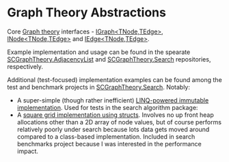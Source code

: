 # Graph Theory Abstractions

Core [Graph theory](https://en.wikipedia.org/wiki/Graph_theory) interfaces - [IGraph<TNode,TEdge>](/src/Abstractions/IGraph{TNode,TEdge}.cs), [INode<TNode,TEdge>](/src/Abstractions/INode{TNode,TEdge}.cs) and [IEdge<TNode,TEdge>](/src/Abstractions/IEdge{TNode,TEdge}.cs).

Example implementation and usage can be found in the spearate [SCGraphTheory.AdjacencyList](https://github.com/sdcondon/SCGraphTheory.AdjacencyList) and [SCGraphTheory.Search](https://github.com/sdcondon/SCGraphTheory.Search) repositories, respectively. 

Additional (test-focused) implementation examples can be found among the test and benchmark projects in [SCGraphTheory.Search](https://github.com/sdcondon/SCGraphTheory.Search). Notably:
- A super-simple (though rather inefficient) [LINQ-powered immutable implementation](https://github.com/sdcondon/SCGraphTheory.Search/blob/master/src/Search._Tests/_TestHelpers/Graph.cs). Used for tests in the search algorithm package:
- A [square grid implementation using structs](https://github.com/sdcondon/SCGraphTheory.Search/blob/master/src/Search._Benchmarks/GraphImplementations/ValSquareGridGraph.cs). Involves no up front heap allocations other than a 2D array of node values, but of course performs relatively poorly under search because lots data gets moved around compared to a class-based implementation. Included in search benchmarks project because I was interested in the performance impact.


